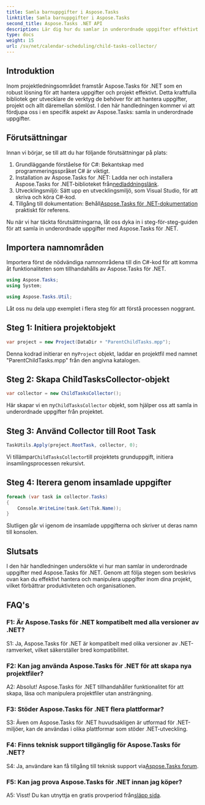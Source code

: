 ```yaml
---
title: Samla barnuppgifter i Aspose.Tasks
linktitle: Samla barnuppgifter i Aspose.Tasks
second_title: Aspose.Tasks .NET API
description: Lär dig hur du samlar in underordnade uppgifter effektivt med Aspose.Tasks för .NET. Förbättra projekthanteringen i dina .NET-applikationer.
type: docs
weight: 15
url: /sv/net/calendar-scheduling/child-tasks-collector/
---
```

## Introduktion

Inom projektledningsområdet framstår Aspose.Tasks för .NET som en robust lösning för att hantera uppgifter och projekt effektivt. Detta kraftfulla bibliotek ger utvecklare de verktyg de behöver för att hantera uppgifter, projekt och allt däremellan sömlöst. I den här handledningen kommer vi att fördjupa oss i en specifik aspekt av Aspose.Tasks: samla in underordnade uppgifter.

## Förutsättningar

Innan vi börjar, se till att du har följande förutsättningar på plats:

1. Grundläggande förståelse för C#: Bekantskap med programmeringsspråket C# är viktigt.
2.  Installation av Aspose.Tasks for .NET: Ladda ner och installera Aspose.Tasks for .NET-biblioteket från[nedladdningslänk](https://releases.aspose.com/tasks/net/).
3. Utvecklingsmiljö: Sätt upp en utvecklingsmiljö, som Visual Studio, för att skriva och köra C#-kod.
4.  Tillgång till dokumentation: Behåll[Aspose.Tasks för .NET-dokumentation](https://reference.aspose.com/tasks/net/) praktiskt för referens.

Nu när vi har täckta förutsättningarna, låt oss dyka in i steg-för-steg-guiden för att samla in underordnade uppgifter med Aspose.Tasks för .NET.

## Importera namnområden

Importera först de nödvändiga namnområdena till din C#-kod för att komma åt funktionaliteten som tillhandahålls av Aspose.Tasks för .NET.

```csharp
using Aspose.Tasks;
using System;

using Aspose.Tasks.Util;

```

Låt oss nu dela upp exemplet i flera steg för att förstå processen noggrant.

## Steg 1: Initiera projektobjekt

```csharp
var project = new Project(DataDir + "ParentChildTasks.mpp");
```

 Denna kodrad initierar en ny`Project` objekt, laddar en projektfil med namnet "ParentChildTasks.mpp" från den angivna katalogen.

## Steg 2: Skapa ChildTasksCollector-objekt

```csharp
var collector = new ChildTasksCollector();
```

 Här skapar vi en ny`ChildTasksCollector` objekt, som hjälper oss att samla in underordnade uppgifter från projektet.

## Steg 3: Använd Collector till Root Task

```csharp
TaskUtils.Apply(project.RootTask, collector, 0);
```

 Vi tillämpar`ChildTasksCollector`till projektets grunduppgift, initiera insamlingsprocessen rekursivt.

## Steg 4: Iterera genom insamlade uppgifter

```csharp
foreach (var task in collector.Tasks)
{
    Console.WriteLine(task.Get(Tsk.Name));
}
```

Slutligen går vi igenom de insamlade uppgifterna och skriver ut deras namn till konsolen.

## Slutsats

I den här handledningen undersökte vi hur man samlar in underordnade uppgifter med Aspose.Tasks för .NET. Genom att följa stegen som beskrivs ovan kan du effektivt hantera och manipulera uppgifter inom dina projekt, vilket förbättrar produktiviteten och organisationen.

## FAQ's

### F1: Är Aspose.Tasks för .NET kompatibelt med alla versioner av .NET?

S1: Ja, Aspose.Tasks för .NET är kompatibelt med olika versioner av .NET-ramverket, vilket säkerställer bred kompatibilitet.

### F2: Kan jag använda Aspose.Tasks för .NET för att skapa nya projektfiler?

A2: Absolut! Aspose.Tasks för .NET tillhandahåller funktionalitet för att skapa, läsa och manipulera projektfiler utan ansträngning.

### F3: Stöder Aspose.Tasks för .NET flera plattformar?

S3: Även om Aspose.Tasks för .NET huvudsakligen är utformad för .NET-miljöer, kan de användas i olika plattformar som stöder .NET-utveckling.

### F4: Finns teknisk support tillgänglig för Aspose.Tasks för .NET?

 S4: Ja, användare kan få tillgång till teknisk support via[Aspose.Tasks forum](https://forum.aspose.com/c/tasks/15).

### F5: Kan jag prova Aspose.Tasks för .NET innan jag köper?

 A5: Visst! Du kan utnyttja en gratis provperiod från[släpp sida](https://releases.aspose.com/).